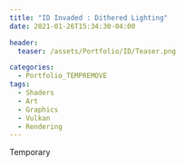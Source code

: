 ```yaml
---
title: "ID Invaded : Dithered Lighting"
date: 2021-01-26T15:34:30-04:00

header:
  teaser: /assets/Portfolio/ID/Teaser.png

categories:
  - Portfolio_TEMPREMOVE
tags:
  - Shaders
  - Art
  - Graphics
  - Vulkan
  - Rendering
---
```


Temporary